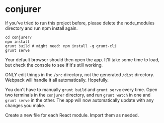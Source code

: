 # conjurer

If you've tried to run this project before, please delete the node_modules directory and run npm install again.


```
cd conjurer/
npm install
grunt build # might need: npm install -g grunt-cli
grunt serve
```

Your default browser should then open the app. It'll take some time to load, but check the console to see if it's still working.

ONLY edit things in the `/src` directory, not the generated `/dist` directory. Webpack will handle it all automatically. Hopefully.

You don't have to manually `grunt build` and `grunt serve` every time. Open two terminals in the `conjurer` directory, and run `grunt watch` in one and `grunt serve` in the other. The app will now automatically update with any changes you make.

Create a new file for each React module. Import them as needed.
